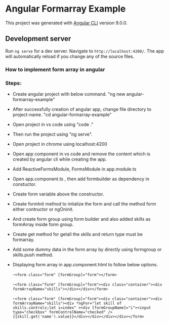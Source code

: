 # Angular Formarray Example

This project was generated with [Angular CLI](https://github.com/angular/angular-cli) version 9.0.0.

## Development server

Run `ng serve` for a dev server. Navigate to `http://localhost:4200/`. The app will automatically reload if you change any of the source files.

### How to implement form array in angular

### Steps: 

- Create angular project with below command.
	"ng new angular-formarray-example"

- After successfully creation of angular app, change file directory to project-name.
	"cd angular-formarray-example"

- Open project in vs code using "code ."

- Then run the project using "ng serve".

- Open project in chrome using localhost:4200

- Open app component in vs code and remove the content which is created by angular cli while creating the app.

- Add ReactiveFormsModule, FormsModule in app.module.ts

- Open app.component.ts , then add formbuilder as dependency in constuctor.

- Create form variable above the constructor.

- Create formInit method to intialize the form and call the method form either contructor or ngOninit.

- And create form group using form builder and also added skills as formArray inside form group.

- Create get method for getall the skills and return type must be formarray.

- Add some dummy data in the form array by directly using formgroup or skills.push method.

- Displaying form array in app.component.html to follow below options.

  -`<form class="form" [formGroup]="form"></form>`

  -`<form class="form" [formGroup]="form"><div class="container"><div formArrayName="skills"></div></div></form>`

  -`<form class="form" [formGroup]="form"><div class="container"><div formArrayName="skills"><div *ngFor="let skill of skills.controls;let i=index" ><div [formGroupName]="i"><input type="checkbox" formControlName="checked" /> {{skill.get('name').value}}</div></div></div></div></form>`
